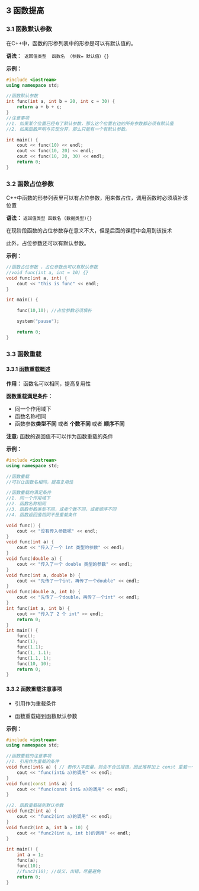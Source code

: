 ## 3 函数提高

### 3.1 函数默认参数

在C++中，函数的形参列表中的形参是可以有默认值的。

**语法**：` 返回值类型  函数名 （参数= 默认值）{}`

**示例：**

```cpp
#include <iostream>
using namespace std;

//函数默认参数
int func(int a, int b = 20, int c = 30) {
	return a + b + c;
}
//注意事项
//1. 如果某个位置已经有了默认参数，那么这个位置右边的所有参数都必须有默认值
//2. 如果函数声明与实现分开，那么只能有一个有默认参数。

int main() {
	cout << func(10) << endl;
	cout << func(10, 20) << endl;
	cout << func(10, 20, 30) << endl;
	return 0;
}
```



### 3.2 函数占位参数

C++中函数的形参列表里可以有占位参数，用来做占位，调用函数时必须填补该位置



**语法：** `返回值类型 函数名 (数据类型){}`



在现阶段函数的占位参数存在意义不大，但是后面的课程中会用到该技术

此外，占位参数还可以有默认参数。



**示例：**

```cpp
//函数占位参数 ，占位参数也可以有默认参数
//void func(int a, int = 10) {}
void func(int a, int) {
    cout << "this is func" << endl;
}

int main() {

    func(10,10); //占位参数必须填补

    system("pause");

    return 0;
}
```



### 3.3 函数重载

#### 3.3.1 函数重载概述

**作用：** 函数名可以相同，提高复用性



**函数重载满足条件：**

-   同一个作用域下
-   函数名称相同
-   函数参数**类型不同**  或者 **个数不同** 或者 **顺序不同**



**注意:**  函数的返回值不可以作为函数重载的条件



**示例：**

```cpp
#include <iostream>
using namespace std;

//函数重载
//可以让函数名相同，提高复用性

//函数重载的满足条件
//1. 同一个作用域下
//2. 函数名称相同
//3. 函数参数类型不同，或者个数不同，或者顺序不同
//4. 函数返回值相同不是重载条件

void func() {
	cout << "没有传入参数呢" << endl;
}
void func(int a) {
	cout << "传入了一个 int 类型的参数" << endl;
}
void func(double a) {
	cout << "传入了一个 double 类型的参数" << endl;
}
void func(int a, double b) {
	cout << "先传了一个int，再传了一个double" << endl;
}
void func(double a, int b) {
	cout << "先传了一个double，再传了一个int" << endl;
}
int func(int a, int b) {
	cout << "传入了 2 个 int" << endl;
	return 0;
}
int main() {
	func();
	func(1);
	func(1.1);
	func(1, 1.1);
	func(1.1, 1);
	func(10, 10);
	return 0;
}
```

#### 3.3.2 函数重载注意事项

-   引用作为重载条件

-   函数重载碰到函数默认参数

**示例：**

```cpp
#include <iostream>
using namespace std;

//函数重载的注意事项
//1. 引用作为重载的条件
void func(int& a) { // 若传入字面量，则会不合法报错，因此推荐加上 const 重载一个版本
	cout << "func(int& a)的调用" << endl;
}
void func(const int& a) {
	cout << "func(const int& a)的调用" << endl;
}

//2. 函数重载碰到默认参数
void func2(int a) {
	cout << "func2(int a)的调用" << endl;
}
void func2(int a, int b = 10) {
	cout << "func2(int a, int b)的调用" << endl;
}

int main() {
	int a = 1;
	func(a);
	func(10);
	//func2(10); //歧义，出错，尽量避免
	return 0;
}
```
